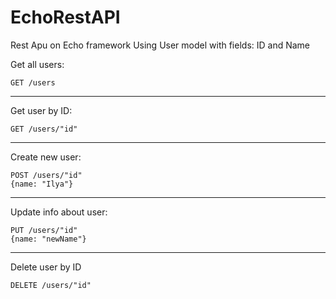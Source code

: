 # EchoRestAPI

Rest Apu on Echo framework
Using User model with fields: ID and Name

Get all users:
```
GET /users
```
___
Get user by ID:
```
GET /users/"id"
```
___
Create new user:
```
POST /users/"id"
{name: "Ilya"}
```
___
Update info about user:
```
PUT /users/"id"
{name: "newName"}
```
___
Delete user by ID
```
DELETE /users/"id"
```
